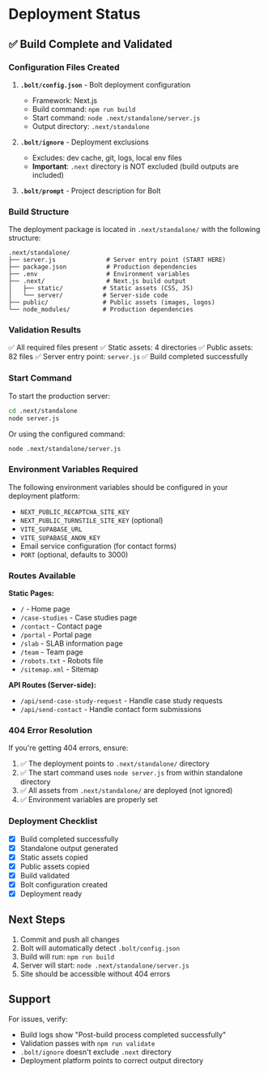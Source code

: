 # Deployment Status

## ✅ Build Complete and Validated

### Configuration Files Created

1. **`.bolt/config.json`** - Bolt deployment configuration
   - Framework: Next.js
   - Build command: `npm run build`
   - Start command: `node .next/standalone/server.js`
   - Output directory: `.next/standalone`

2. **`.bolt/ignore`** - Deployment exclusions
   - Excludes: dev cache, git, logs, local env files
   - **Important**: `.next` directory is NOT excluded (build outputs are included)

3. **`.bolt/prompt`** - Project description for Bolt

### Build Structure

The deployment package is located in `.next/standalone/` with the following structure:

```
.next/standalone/
├── server.js              # Server entry point (START HERE)
├── package.json           # Production dependencies
├── .env                   # Environment variables
├── .next/                 # Next.js build output
│   ├── static/           # Static assets (CSS, JS)
│   └── server/           # Server-side code
├── public/               # Public assets (images, logos)
└── node_modules/         # Production dependencies
```

### Validation Results

✅ All required files present
✅ Static assets: 4 directories
✅ Public assets: 82 files
✅ Server entry point: `server.js`
✅ Build completed successfully

### Start Command

To start the production server:

```bash
cd .next/standalone
node server.js
```

Or using the configured command:
```bash
node .next/standalone/server.js
```

### Environment Variables Required

The following environment variables should be configured in your deployment platform:

- `NEXT_PUBLIC_RECAPTCHA_SITE_KEY`
- `NEXT_PUBLIC_TURNSTILE_SITE_KEY` (optional)
- `VITE_SUPABASE_URL`
- `VITE_SUPABASE_ANON_KEY`
- Email service configuration (for contact forms)
- `PORT` (optional, defaults to 3000)

### Routes Available

**Static Pages:**
- `/` - Home page
- `/case-studies` - Case studies page
- `/contact` - Contact page
- `/portal` - Portal page
- `/slab` - SLAB information page
- `/team` - Team page
- `/robots.txt` - Robots file
- `/sitemap.xml` - Sitemap

**API Routes (Server-side):**
- `/api/send-case-study-request` - Handle case study requests
- `/api/send-contact` - Handle contact form submissions

### 404 Error Resolution

If you're getting 404 errors, ensure:

1. ✅ The deployment points to `.next/standalone/` directory
2. ✅ The start command uses `node server.js` from within standalone directory
3. ✅ All assets from `.next/standalone/` are deployed (not ignored)
4. ✅ Environment variables are properly set

### Deployment Checklist

- [x] Build completed successfully
- [x] Standalone output generated
- [x] Static assets copied
- [x] Public assets copied
- [x] Build validated
- [x] Bolt configuration created
- [x] Deployment ready

## Next Steps

1. Commit and push all changes
2. Bolt will automatically detect `.bolt/config.json`
3. Build will run: `npm run build`
4. Server will start: `node .next/standalone/server.js`
5. Site should be accessible without 404 errors

## Support

For issues, verify:
- Build logs show "Post-build process completed successfully"
- Validation passes with `npm run validate`
- `.bolt/ignore` doesn't exclude `.next` directory
- Deployment platform points to correct output directory
